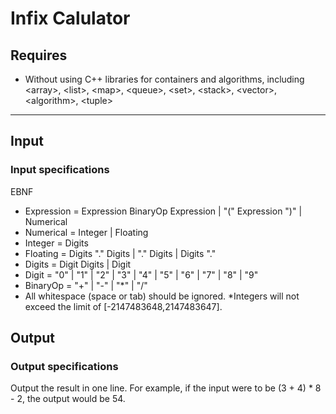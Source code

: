 # Infix Calulator
## Requires
* Without using C++ libraries for containers and algorithms, including \<array\>, \<list\>, \<map\>, \<queue\>, \<set\>, \<stack\>, \<vector\>, \<algorithm\>, \<tuple\>
******
## Input
### Input specifications
EBNF
* Expression = Expression BinaryOp Expression | "(" Expression ")" | Numerical
* Numerical = Integer | Floating
* Integer = Digits
* Floating = Digits "." Digits | "." Digits | Digits "."
* Digits = Digit Digits | Digit
* Digit = "0" | "1" | "2" | "3" | "4" | "5" | "6" | "7" | "8" | "9"
* BinaryOp = "+" | "-" | "*" | "/"
* All whitespace (space or tab) should be ignored.
*Integers will not exceed the limit of [-2147483648,2147483647].


## Output
### Output specifications
Output the result in one line. For example, if the input were to be (3 + 4) * 8 - 2, the output would be 54.
